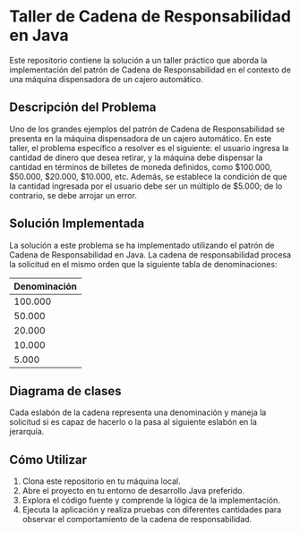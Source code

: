 # Taller de Cadena de Responsabilidad en Java

Este repositorio contiene la solución a un taller práctico que aborda la implementación del patrón de Cadena de Responsabilidad en el contexto de una máquina dispensadora de un cajero automático.

## Descripción del Problema

Uno de los grandes ejemplos del patrón de Cadena de Responsabilidad se presenta en la máquina dispensadora de un cajero automático. En este taller, el problema específico a resolver es el siguiente: el usuario ingresa la cantidad de dinero que desea retirar, y la máquina debe dispensar la cantidad en términos de billetes de moneda definidos, como $100.000, $50.000, $20.000, $10.000, etc. Además, se establece la condición de que la cantidad ingresada por el usuario debe ser un múltiplo de $5.000; de lo contrario, se debe arrojar un error.

## Solución Implementada

La solución a este problema se ha implementado utilizando el patrón de Cadena de Responsabilidad en Java. La cadena de responsabilidad procesa la solicitud en el mismo orden que la siguiente tabla de denominaciones: 

| Denominación |
|--------------|
| 100.000      |
| 50.000       |
| 20.000       |
| 10.000       |
| 5.000        |

## Diagrama de clases


Cada eslabón de la cadena representa una denominación y maneja la solicitud si es capaz de hacerlo o la pasa al siguiente eslabón en la jerarquía.

## Cómo Utilizar

1. Clona este repositorio en tu máquina local.
2. Abre el proyecto en tu entorno de desarrollo Java preferido.
3. Explora el código fuente y comprende la lógica de la implementación.
4. Ejecuta la aplicación y realiza pruebas con diferentes cantidades para observar el comportamiento de la cadena de responsabilidad.
